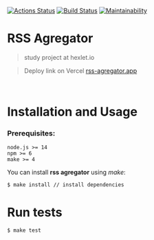 [![Actions Status](https://github.com/vetneka/frontend-project-lvl3/workflows/hexlet-check/badge.svg)](https://github.com/vetneka/frontend-project-lvl3/actions/workflows/hexlet-check.yml)
[![Build Status](https://github.com/vetneka/frontend-project-lvl3/workflows/build/badge.svg)](https://github.com/vetneka/frontend-project-lvl3/actions/workflows/build.yml)
[![Maintainability](https://api.codeclimate.com/v1/badges/61b1d82146e8b9eea44c/maintainability)](https://codeclimate.com/github/vetneka/frontend-project-lvl3/maintainability)

# RSS Agregator
> study project at hexlet.io

> Deploy link on Vercel [rss-agregator.app](https://frontend-project-lvl3-vetneka.vercel.app/)

<br>

# Installation and Usage
### Prerequisites:
```
node.js >= 14
npm >= 6
make >= 4
```

You can install **rss agregator** using *make*:
```
$ make install // install dependencies
```

# Run tests

```
$ make test
```
